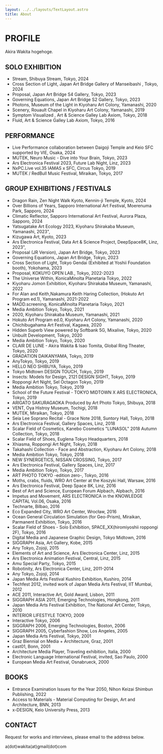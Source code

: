 ```yaml
---
layout: ../../layouts/TextLayout.astro
title: About
---
```


# PROFILE

Akira Wakita hogehoge.

## SOLO EXHIBITION

- Stream, Shibuya Stream, Tokyo, 2024
- Cross Section of Light, Japan Art Bridge Gallery of Manseibashi , Tokyo, 2024
- Proposal, Japan Art Bridge S4 Gallery, Tokyo, 2023
- Governing Equations, Japan Art Bridge S2 Gallery, Tokyo, 2023
- Photons, Museum of the Light in Kiyoharu Art Colony, Yamanashi, 2020
- Scenery, Rouault Chapel in Kiyoharu Art Colony, Yamanashi, 2019
- Symptom Visualized , Art & Science Galley Lab Axiom, Tokyo, 2018
- Fluid, Art & Science Galley Lab Axiom, Tokyo, 2016

## PERFORMANCE

- Live Performance collaboration between Daigoji Temple and Keio SFC supported by VIE, Osaka, 2024
- MUTEK, Neuro Music - Dive into Your Brain, Tokyo, 2023
- Ars Electronica Festival 2023, Future Lab Night, Linz, 2023
- NxPC.Live vol.35 IAMAS x SFC, Circus Tokyo, 2019
- MUTEK / RedBull Music Festival, Miraikan, Tokyo, 2017

## GROUP EXHIBITIONS / FESTIVALS

- Dragon Rain, Zen Night Walk Kyoto, Kennin-ji Temple, Kyoto, 2024
- Over Billions of Years, Sapporo International Art Festival, Moerenuma Park, Sapporo, 2024
- Climatic Reflector, Sapporo International Art Festival, Aurora Plaza, Sapporo, 2024
- Yatsugatake Art Ecology 2023, Kiyoharu Shirakaba Museum, Yamanashi, 2023",
- Kizugawa Art, Kyoto, 2023
- Ars Electronica Festival, Data Art & Science Project, DeepSpace8K, Linz, 2023",
- Proposal (JR Version), Japan Art Bridge, Tokyo, 2023
- Governing Equations, Japan Art Bridge, Tokyo, 2023
- Cross Section of Light, Tokyo Gendai (Exhibited at Yoshii Foundation booth), Yokohama, 2023
- Proposal, KOKUYO OPEN LAB., Tokyo, 2022-2023
- The Universe Within, KonicaMinolta Planetaria Tokyo, 2022
- Kiyoharu Jomon Exhibition, Kiyoharu Shirakaba Museum, Yamanashi, 2022
- For Alan and Keith,Nakamura Keith Haring Collection, (Hokuto Art Program ed.1), Yamanashi, 2021-2022
- MADD.screening, KonicaMinolta Planetaria Tokyo, 2021
- Media Ambition Tokyo, Tokyo, 2021
- 2020, Kiyoharu Shirakaba Museum, Yamanashi, 2021
- Hokuto Art Program ed.0, Kiyoharu Art Colony, Yamanashi, 2020
- Chichibugahama Art Festival, Kagawa, 2020
- Hidden Superb View powered by Softbank 5G, Mixalive, Tokyo, 2020
- Unbuilt Development, Tokyo, 2020
- Media Ambition Tokyo, Tokyo, 2020
- CLAIR DE LUNE - Akira Wakita & Isao Tomita, Global Ring Theater, Tokyo, 2020
- GRADATION DAIKANYAMA, Tokyo, 2019
- AnyTokyo, Tokyo, 2019
- HELLO NEO SHIBUYA, Tokyo, 2019
- Tokyo Midtown DESIGN TOUCH, Tokyo, 2019
- Insects: Models for Design, 2121 DESIGN SIGHT, Tokyo, 2019
- Roppongi Art Night, Sel Octagon Tokyo, 2019
- Media Ambition Tokyo, Tokyo, 2019
- School of the Future Festival - TOKYO MIDTOWN X ARS ELECTRONICA, Tokyo, 2019
- ARIGATO SAKURAGAOKA Produced by Art Photo Tokyo, Shibuya, 2018
- VENT, Oya Histroy Museum, Tochigi, 2018
- MUTEK, Miraikan, Tokyo, 2018
- Seia Lee Soprano Recital - Grace Note 2018, Suntory Hall, Tokyo, 2018
- Ars Electronica Festival, Gallery Spaces, Linz, 2018
- Scalar Field of Cosmetics, Kanebo Cosmetics "LUNASOL" 2018 Autumn Collection, Tokyo, 2018
- Scalar Field of Shoes, Euglena Tokyo Headquarters, 2018
- Xhiasma, Roppongi Art Night, Tokyo, 2018
- Takahashi Collection - Face and Abstraction, Kiyoharu Art Colony, 2018
- Media Ambition Tokyo, Tokyo, 2018
- NEW SYNERGETICS, NISSAN CROSSING, Tokyo, 2017
- Ars Electronica Festival, Gallery Spaces, Linz, 2017
- Media Ambition Tokyo, Tokyo, 2017
- ART PHOTO TOKYO -edition zero-, Tokyo, 2016
- Moths, crabs, fluids, WRO Art Center at the Koszyki Hall, Warsaw, 2016
- Ars Electronica Festival, Deep Space 8K, Linz, 2016
- Best of Art and Science, European Forum Alpbach, Alpbach, 2016
- Impetus and Movement, ARS ELECTRONICA in the KNOWLEDGE CAPITAL Vol.06, Osaka, 2016
- Technarte, Bilbao, 2016
- Eco Expanded City, WRO Art Center, Wrocław, 2016
- Ocean General Circulation Simulation (for Geo-Prism), Miraikan, Parmanent Exhibition, Tokyo, 2016
- Scalar Field of Shoes - Solo Exhibition, SPACE_XX(hiromiyoshii roppongi 2F), Tokyo, 2016
- Digital Media and Japanese Graphic Design, Tokyo Midtown, 2016
- SIGGRAPH Asia, Art Gallery, Kobe, 2015
- Any Tokyo, Zojoji, 2015
- Elements of Art and Science, Ars Electronica Center, Linz, 2015
- Ars Electronica Animation Festival, Central, Linz, 2015
- Amu Special Party, Tokyo, 2015
- Robotinity, Ars Electronica Center, Linz, 2011-2014
- Any Tokyo, Zojoji, 2014
- Japan Media Arts Festival Kushiro Exhibition, Kushiro, 2014
- Techfest 2012, invited work of Japan Media Arts Festival, IIT Mumbai, 2012
- ACE 2011, Interactive Art, Gold Award, Lisbon, 2011
- SIGGRAPH ASIA 2011, Emerging Technologies, Hongkong, 2011
- Japan Media Arts Festival Exhibition, The National Art Center, Tokyo, 2010
- INTERIOR LIFESTYLE TOKYO, 2009
- Interactive Tokyo, 2006
- SIGGRAPH 2006, Emerging Technologies, Boston, 2006
- SIGGRAPH 2005, Cyberfashion Show, Los Angeles, 2005
- Japan Media Arts Festival, Tokyo, 2001
- Graz Biennial on Media + Architecture, Graz, 2001
- cast01, Bonn, 2001
- Architecture Media Player, Traveling exhibition, Italia, 2000
- Electronic Language International Festival, invited, Sao Paulo, 2000
- European Media Art Festival, Osnabrueck, 2000

## BOOKS

- Entrance Examination Issues for the Year 2050, Nihon Keizai Shimbun Publishing, 2022
- Access to Materials - Material Computing for Design, Art and Architecture, BNN, 2013
- x-DESIGN, Keio University Press, 2013

## CONTACT

Request for works and interviews, please email to the address below.

a(dot)wakita(at)gmail(dot)com
